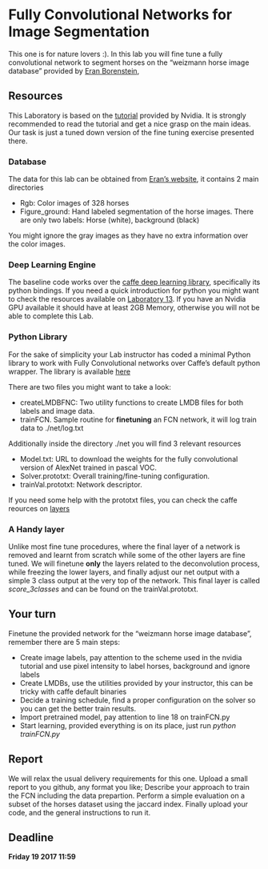 # Fully Convolutional Networks for Image Segmentation

This one is for nature lovers :). In this lab you will fine tune a fully convolutional network to segment horses on the “weizmann horse image database” provided by [Eran Borenstein](http://www.msri.org/people/members/eranb/), 

## Resources
This Laboratory is based on the [tutorial](https://github.com/NVIDIA/DIGITS/tree/master/examples/semantic-segmentation) provided by Nvidia. It is strongly recommended to read the tutorial and get a nice grasp on the main ideas. Our task is just a tuned down version of the fine tuning exercise presented there. 

### Database

The data for this lab can be obtained from [Eran’s website](http://www.msri.org/people/members/eranb/), it contains 2 main directories
- Rgb: Color images of 328  horses
- Figure_ground: Hand labeled segmentation of the horse images. There are only two labels: Horse (white), background (black)

You might ignore the gray images as they have no extra information over the color images.

### Deep Learning  Engine
The baseline code works over the [caffe deep learning library](https://github.com/BVLC/caffe), specifically its python bindings.  If you need a quick introduction for python you might want to check the resources available on [Laboratory 13](https://github.com/fuankarion/Vision17/tree/master/Lab13-OpticalFLow). If you have an Nvidia GPU available it should have at least 2GB Memory, otherwise you will not be able to complete this Lab.

### Python Library
For the sake of simplicity your Lab instructor has coded a minimal Python library to work with Fully Convolutional networks over Caffe’s default python wrapper. The library is available [here](https://github.com/fuankarion/FCNThinLib)

There are two files you might want to take a look:
- createLMDBFNC: Two utility functions to create LMDB files for both labels and image data.
- trainFCN. Sample routine for **finetuning** an FCN network, it will log train data to ./net/log.txt

Additionally inside the directory ./net you will find 3 relevant resources
- Model.txt: URL to download the weights for the fully convolutional version of AlexNet trained in pascal VOC.
- Solver.prototxt: Overall training/fine-tuning configuration.
- trainVal.prototxt: Network descriptor.

If you need some help with the prototxt files, you can check the caffe reources on [layers](http://caffe.berkeleyvision.org/tutorial/layers.html)

### A Handy layer

Unlike most fine tune procedures, where the final layer of a network is removed and learnt from scratch while some of the other layers are fine tuned. We will finetune **only** the layers related to the deconvolution process, while freezing the lower layers, and finally adjust our net output with a simple 3 class output at the very top of the network. This final layer is called *score_3classes* and can be found on the trainVal.prototxt.

## Your turn
Finetune the provided network for the “weizmann horse image database”, remember there are 5 main steps:
- Create image labels, pay attention to the scheme used in the nvidia tutorial and use pixel intensity to label horses, background and ignore labels
- Create LMDBs, use the utilities  provided by your instructor, this can be tricky with caffe default binaries
- Decide a training schedule, find a proper configuration on the solver so you can get the better train results.  
- Import pretrained model, pay attention to line 18 on trainFCN.py
- Start learning, provided everything is on its place, just run *python trainFCN.py*

## Report
We will relax the usual delivery requirements for this one. Upload a small report to you github, any format you like; Describe your approach to train the FCN including the data prepartion. Perform a simple evaluation on a subset of the horses dataset using the jaccard index. Finally upload your code, and the general instructions to run it.

## Deadline
**Friday 19 2017 11:59**

